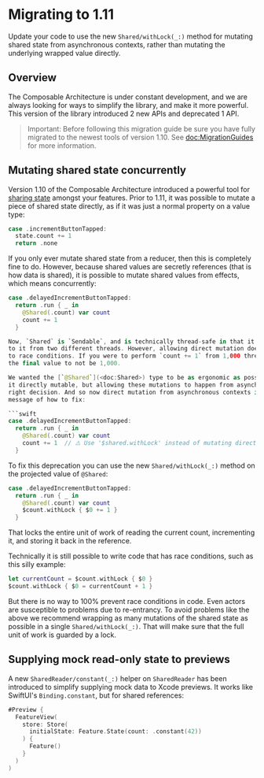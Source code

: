 # Migrating to 1.11

Update your code to use the new ``Shared/withLock(_:)`` method for mutating shared state from
asynchronous contexts, rather than mutating the underlying wrapped value directly.

## Overview

The Composable Architecture is under constant development, and we are always looking for ways to
simplify the library, and make it more powerful. This version of the library introduced 2 new
APIs and deprecated 1 API.

> Important: Before following this migration guide be sure you have fully migrated to the newest
> tools of version 1.10. See <doc:MigrationGuides> for more information.

## Mutating shared state concurrently

Version 1.10 of the Composable Architecture introduced a powerful tool for 
[sharing state](<doc:SharingState>) amongst your features. Prior to 1.11, it was possible to 
mutate a piece of shared state directly, as if it was just a normal property on a value type:

```swift
case .incrementButtonTapped:
  state.count += 1
  return .none
```

If you only ever mutate shared state from a reducer, then this is completely fine to do. However,
because shared values are secretly references (that is how data is shared), it is possible to mutate
shared values from effects, which means concurrently:

```swift
case .delayedIncrementButtonTapped:
  return .run { _ in
    @Shared(.count) var count
    count += 1
  }

Now, `Shared` is `Sendable`, and is technically thread-safe in that it will not crash when writing
to it from two different threads. However, allowing direct mutation does make the value susceptible
to race conditions. If you were to perform `count += 1` from 1,000 threads, it is possible for
the final value to not be 1,000.

We wanted the [`@Shared`](<doc:Shared>) type to be as ergonomic as possible, and that is why we make
it directly mutable, but allowing these mutations to happen from asynchronous contexts was not the
right decision. And so now direct mutation from asynchronous contexts is deprecated with a helpful
message of how to fix:

```swift
case .delayedIncrementButtonTapped:
  return .run { _ in
    @Shared(.count) var count
    count += 1  // ⚠️ Use '$shared.withLock' instead of mutating directly.
  }
```

To fix this deprecation you can use the new ``Shared/withLock(_:)`` method on the projected value of
`@Shared`:

```swift
case .delayedIncrementButtonTapped:
  return .run { _ in
    @Shared(.count) var count
    $count.withLock { $0 += 1 }
  }
```

That locks the entire unit of work of reading the current count, incrementing it, and storing
it back in the reference.

Technically it is still possible to write code that has race conditions, such as this silly example:

```swift
let currentCount = $count.withLock { $0 }
$count.withLock { $0 = currentCount + 1 }
```

But there is no way to 100% prevent race conditions in code. Even actors are susceptible to problems
due to re-entrancy. To avoid problems like the above we recommend wrapping as many mutations of the
shared state as possible in a single ``Shared/withLock(_:)``. That will make sure that the full unit
of work is guarded by a lock.

## Supplying mock read-only state to previews

A new ``SharedReader/constant(_:)`` helper on ``SharedReader`` has been introduced to simplify
supplying mock data to Xcode previews. It works like SwiftUI's `Binding.constant`, but for shared
references:

```swift
#Preview {
  FeatureView(
    store: Store(
      initialState: Feature.State(count: .constant(42))
    ) {
      Feature()
    }
  )
)
```

